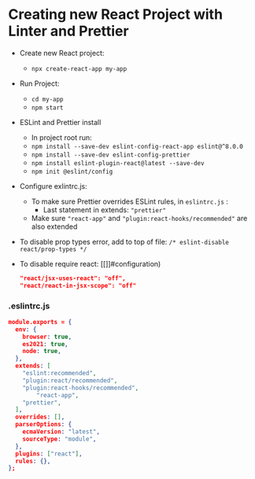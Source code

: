# Creating new React Project with Linter and Prettier

- Create new React project:
    - `npx create-react-app my-app`
- Run Project:
    - `cd my-app`
    - `npm start`
- ESLint and Prettier install
    - In project root run:
    - `npm install --save-dev eslint-config-react-app eslint@^8.0.0`
    - `npm install --save-dev eslint-config-prettier`
    - `npm install eslint-plugin-react@latest --save-dev`
    - `npm init @eslint/config`
- Configure exlintrc.js:
    - To make sure Prettier overrides ESLint rules, in `eslintrc.js` :
        - Last statement in extends: `"prettier"`
    - Make sure `"react-app"` and `"plugin:react-hooks/recommended"` are also extended
- To disable prop types error, add to top of file: `/* eslint-disable react/prop-types */`
- To disable require react: [[]]#configuration)
    
    ```json
    "react/jsx-uses-react": "off",
    "react/react-in-jsx-scope": "off"
    ```
    

### .eslintrc.js

```json
module.exports = {
  env: {
    browser: true,
    es2021: true,
    node: true,
  },
  extends: [
    "eslint:recommended",
    "plugin:react/recommended",
    "plugin:react-hooks/recommended",
		"react-app",
    "prettier",
  ],
  overrides: [],
  parserOptions: {
    ecmaVersion: "latest",
    sourceType: "module",
  },
  plugins: ["react"],
  rules: {},
};
```